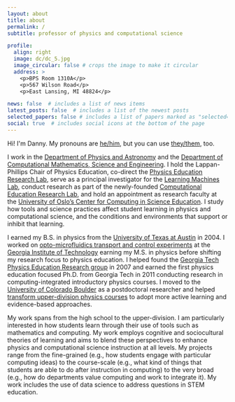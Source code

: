 ```yaml
---
layout: about
title: about
permalink: /
subtitle: professor of physics and computational science

profile:
  align: right
  image: dc/dc_5.jpg
  image_circular: false # crops the image to make it circular
  address: >
    <p>BPS Room 1310A</p>
    <p>567 Wilson Road</p>
    <p>East Lansing, MI 48824</p>

news: false  # includes a list of news items
latest_posts: false  # includes a list of the newest posts
selected_papers: false # includes a list of papers marked as "selected={true}"
social: true  # includes social icons at the bottom of the page
---
```



Hi! I'm Danny. My pronouns are [he/him](https://mypronouns.org]), but you can use [they/them](https://mypronouns.org), too.

I work in the [Department of Physics and Astronomy](https://pa.msu.edu/) and the [Department of Computational Mathematics, Science and Engineering](https://cmse.msu.edu/). I hold the Lappan-Phillips Chair of Physics Education, co-direct the [Physics Education Research Lab](https://perl.natsci.msu.edu/), serve as a principal investigator for the [Learning Machines Lab](https://learningmachineslab.github.io/), conduct research as part of the newly-founded [Computational Education Research Lab](https://msu-cerl.github.io/), and hold an appointment as research faculty at the [University of Oslo’s Center for Computing in Science Education](https://www.mn.uio.no/ccse/english/). I study how tools and science practices affect student learning in physics and computational science, and the conditions and environments that support or inhibit that learning.

I earned my B.S. in physics from the [University of Texas at Austin](https://ph.utexas.edu/) in 2004. I worked on [opto-microfluidics transport and control experiments](https://schatzlab.gatech.edu/) at the [Georgia Institute of Technology](https://physics.gatech.edu/about) earning my M.S. in physics before shifting my research focus to physics education. I helped found the [Georgia Tech Physics Education Research group](https://per.gatech.edu/) in 2007 and earned the first physics education focused Ph.D. from Georgia Tech in 2011 conducting research in computing-integrated introductory physics courses. I moved to the [University of Colorado Boulder](https://www.colorado.edu/per/) as a postdoctoral researcher and helped [transform upper-division physics courses](https://www.colorado.edu/per/resources/course-materials) to adopt more active learning and evidence-based approaches.

My work spans from the high school to the upper-division. I am particularly interested in how students learn through their use of tools such as mathematics and computing. My work employs cognitive and sociocultural theories of learning and aims to blend these perspectives to enhance physics and computational science instruction at all levels. My projects range from the fine-grained (e.g., how students engage with particular computing ideas) to the course-scale (e.g., what kind of things that students are able to do after instruction in computing) to the very broad (e.g., how do departments value computing and work to integrate it). My work includes the use of data science to address questions in STEM education.

